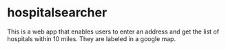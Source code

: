 # hospitalsearcher
This is a web app that enables users to enter an address and get the list of hospitals within 10 miles. They are labeled in a 
google map.
